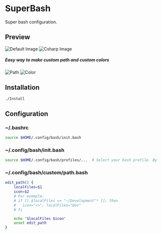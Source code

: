 # SuperBash
Super bash configuration.

## Preview
![Default Image](https://i.imgur.com/HHZgbAS.png)
![Csharp Image](https://i.imgur.com/1FoqtVc.png)
##### Easy way to make custom path and custom colors
![Path](https://i.imgur.com/xc16JsO.png)
![Color](https://i.imgur.com/LR3rZfa.png)

## Installation
```bash
./Install
```

## Configuration

### ~/.bashrc
```bash
source $HOME/.config/bash/init.bash
```

### ~/.config/bash/init.bash
```bash
source $HOME/.config/bash/profiles/...  # Select your bash profile. By default green
```

### ~/.config/bash/custom/path.bash
```bash
edit_path() {
    localFiles=$1
    icon=$2
    # For exemple:
    # if [[ $localFiles == "~/Development"* ]]; then
    #   icon="<>"; localFiles="Dev"
    # fi

    echo "$localFiles $icon"
    unset edit_path
}
```
